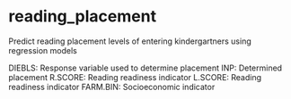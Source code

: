 # reading_placement
Predict reading placement levels of entering kindergartners using regression models

DIEBLS: Response variable used to determine placement
INP: Determined placement
R.SCORE: Reading readiness indicator 
L.SCORE: Reading readiness indicator
FARM.BIN: Socioeconomic indicator



